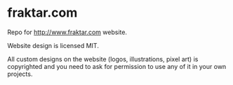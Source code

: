 # fraktar.com
Repo for http://www.fraktar.com website.

Website design is licensed MIT.

All custom designs on the website (logos, illustrations, pixel art) is copyrighted and you need to ask for permission to use any of it in your own projects.
